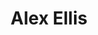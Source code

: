 ---
avatar: /images/people/alexellis.jpg
avatar_small: /images/people/alexellis_small.jpg
bio: I help companies understand & explain their value and unique benefits to developers.
homepage: https://www.alexellis.io/
instagram: null
linkedin: null
title: Alex Ellis
twitter: https://twitter.com/alexellisuk
type: guest
username: alexellis
youtube: null
---